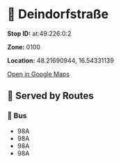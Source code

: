 # 🚉 Deindorfstraße


**Stop ID:** at:49:226:0:2

**Zone:** 0100

**Location:** 48.21690944, 16.54331139

[Open in Google Maps](https://www.google.com/maps?q=48.21690944,16.54331139)

## 🚆 Served by Routes

### 🚌 Bus
- 98A
- 98A
- 98A
- 98A